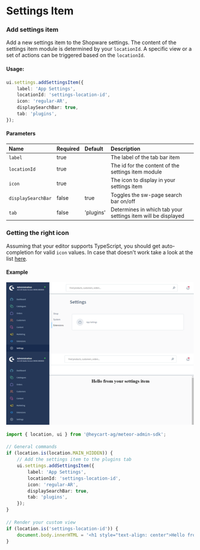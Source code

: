 # Settings Item

### Add settings item
Add a new settings item to the Shopware settings. The content of the settings item module is determined by your `locationId`. 
A specific view or a set of actions can be triggered based on the `locationId`.

#### Usage:  
```ts
ui.settings.addSettingsItem({
    label: 'App Settings',
    locationId: 'settings-location-id',
    icon: 'regular-AR',
    displaySearchBar: true,
    tab: 'plugins',
});
```

#### Parameters
| Name                 | Required | Default        | Description                                                   |
| :------------------- | :------- | :------------- | :------------------------------------------------------------ |
| `label`              | true     |                | The label of the tab bar item                                 |
| `locationId`         | true     |                | The id for the content of the settings item module            |
| `icon`               | true     |                | The icon to display in your settings item                     |
| `displaySearchBar`   | false    | true           | Toggles the sw-page search bar on/off                         |
| `tab`                | false    | 'plugins'      | Determines in which tab your settings item will be displayed  |

### Getting the right icon
Assuming that your editor supports TypeScript, you should get auto-completion for valid `icon` values.
In case that doesn't work take a look at the list [here](https://github.com/shopware/meteor-admin-sdk/blob/trunk/src/icons.ts).

#### Example
![Settings item example](./assets/add-settings-item-example.png)
```ts
import { location, ui } from '@heycart-ag/meteor-admin-sdk';

// General commands
if (location.is(location.MAIN_HIDDEN)) {
    // Add the settings item to the plugins tab
    ui.settings.addSettingsItem({
        label: 'App Settings',
        locationId: 'settings-location-id',
        icon: 'regular-AR',
        displaySearchBar: true,
        tab: 'plugins',
    });
}

// Render your custom view
if (location.is('settings-location-id')) {
    document.body.innerHTML = '<h1 style="text-align: center">Hello from your settings item</h1>';
}
```
